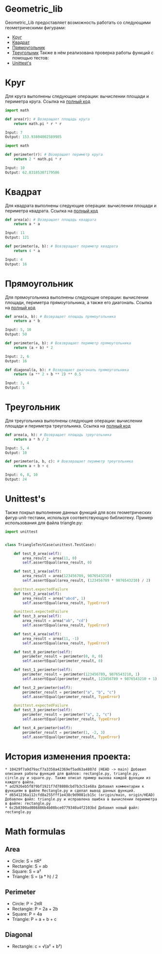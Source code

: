 # Geometric_lib
Geometric_Lib предоставляет возможность работать со следующими геометрическими фигурами:
- [Круг](https://github.com/Artem010999/geometric_lib#Круг)
- [Квадрат](https://github.com/Artem010999/geometric_lib#Квадрат)
- [Прямоугольник](https://github.com/Artem010999/geometric_lib#Прямоугольник)
- [Треугольник](https://github.com/Artem010999/geometric_lib#Треугольник)
Также в нём реализована проверка работы функций с помощью тестов:
- [Unittest's](https://github.com/Artem010999/geometric_lib#Unittest's)

# Круг
Для круга выполнены следующие операции: вычислении площади и периметра круга. Ссылка на [полный код](https://github.com/Artem010999/geometric_lib/blob/main/circle.py) 
```python
import math 

def area(r): # Возвращает площадь круга
    return math.pi * r * r

Input: 7
Output: 153.93804002589985
```

```python
import math

def perimeter(r): # Возвращает периметр круга
    return 2 * math.pi * r

Input: 10
Output: 62.83185307179586
```

# Квадрат
Для квадрата выполнены следующие операции: вычислении площади и периметра квадрата. Ссылка на [полный код](https://github.com/Artem010999/geometric_lib/blob/main/square.py)
```python
def area(a): # Возвращает площадь квадрата
    return a * a

Input: 11
Output: 121
```

```python
def perimeter(a, b): # Вовзвращает периметр квадрата
    return 4 * a

Input: 4
Output: 16
```

# Прямоугольник
Для прямоугольника выполнены следующие операции: вычислении площади, периметра прямоугольника, а также его диагональ. Ссылка на [полный код](https://github.com/Artem010999/geometric_lib/blob/main/rectangle.py)
```python
def area(a, b): # Возвращает площадь прямоугольника
    return a * b

Input: 5, 10
Output: 50
```

```python
def perimeter(a, b): # Вовзвращает периметр прямоугольника
    return (a + b) * 2

Input: 2, 6
Output: 16
```

```python
def diagonal(a, b): # Возвращает диагональ прямоугольника
	return (a ** 2 + b ** 2) ** 0.5

Input: 3, 4
Output: 5

```

# Треугольник
Для треугольника выполнены следующие операции: вычислении площади и периметра треугольника. Ссылка на [полный код](https://github.com/Artem010999/geometric_lib/blob/main/triangle.py)
```python
def area(a, h): # Возвращает площадь треугольника
	return a * h / 2

Input: 5, 4
Output: 10
```

```python
def perimeter(a, b, c): # Вовзвращает периметр треугольника
    return a + b + с

Input: 6, 8, 10
Output: 24
```

# Unittest's
Также покрыл выполнение данных функций для всех геометрических фигур unit-тестами, используя соответствующую библиотеку. Пример использования для файла triangle.py:
```python
import unittest


class TriangleTestCase(unittest.TestCase):

	def test_0_area(self):
		area_result = area(11, 0)
		self.assertEqual(area_result, 0)

	def test_1_area(self):
		area_result = area(123456789, 9876543210)
		self.assertEqual(area_result, (123456789 * 9876543210) / 2)

	@unittest.expectedFailure
	def test_2_area(self):
		area_result = area("abcd", 1)
		self.assertEqual(area_result, TypeError)

	@unittest.expectedFailure
	def test_3_area(self):
		area_result = area("ab", "cd")
		self.assertEqual(area_result, TypeError)

	def test_4_area(self):
		area_result = area(11, -1)
		self.assertEqual(area_result, TypeError)

	def test_0_perimeter(self):
		perimeter_result = perimeter(0, 0, 0)
		self.assertEqual(perimeter_result, 0)

	def test_1_perimeter(self):
		perimeter_result = perimeter(123456789, 9876543210, 1)
		self.assertEqual(perimeter_result, 123456789 + 9876543210 + 1)

	def test_2_perimeter(self):
		perimeter_result = perimeter("a", "b", "c")
		self.assertEqual(perimeter_result, TypeError)

	@unittest.expectedFailure
	def test_3_perimeter(self):
		perimeter_result = perimeter("a", 2, "c")
		self.assertEqual(perimeter_result, TypeError)

	def test_4_perimeter(self):
		perimeter_result = perimeter(1, -2, 3)
		self.assertEqual(perimeter_result, TypeError)
```

# История изменения проекта:
```
* 10429f7a9d79acf7a3358a42369ef5ad63a4807d (HEAD -> main) Добавил описания работы функций для файлов: rectangle.py, triangle.py, circle.py и square.py. Также описал пример вызова каждой функции из каждого файла.
* ad2926eb5f879bf1921f7d78808cbd7b3c51e68a Добавил комментарии к функциям в файле Rectangle.py и сделал вывод данных функций.
* d6541236a112cfd8a255fff1e438c9d9081cb15c (origin/main, origin/HEAD) Добавлен файл: triangle.py и исправлена ошибка в вычислении периеметра в файле: rectangle.py
* 6c2b8300ad086886b4b08bce0779340a4f2103bd Добавил новый файл: rectangle.py
```


# Math formulas
## Area
- Circle: S = πR²
- Rectangle: S = ab
- Square: S = a²
- Triangle: S = (a * h) / 2

## Perimeter
- Circle: P = 2πR
- Rectangle: P = 2a + 2b
- Square: P = 4a
- Triangle: P = a + b + c

## Diagonal
- Rectangle: c = √(a² + b²)
